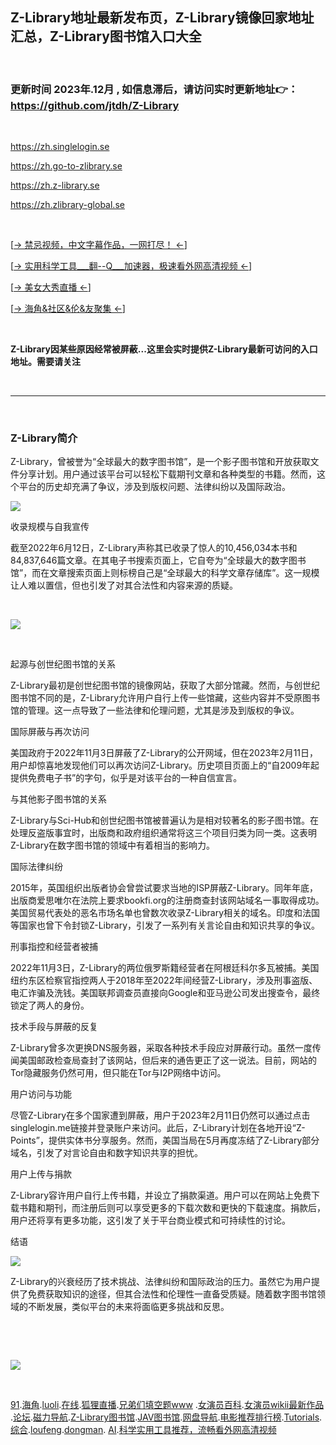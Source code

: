 
## Z-Library地址最新发布页，Z-Library镜像回家地址汇总，Z-Library图书馆入口大全

&nbsp;&nbsp;&nbsp;&nbsp;&nbsp;&nbsp;&nbsp;

###  更新时间 2023年.12月 , 如信息滞后，请访问实时更新地址👉： https://github.com/jtdh/Z-Library

&nbsp;&nbsp;&nbsp;&nbsp;&nbsp;&nbsp;&nbsp;

https://zh.singlelogin.se

https://zh.go-to-zlibrary.se

https://zh.z-library.se

https://zh.zlibrary-global.se

&nbsp;&nbsp;&nbsp;&nbsp;&nbsp;&nbsp;&nbsp;


[[→ 禁忌视频，中文字幕作品，一网打尽！ ←](https://github.com/follow666/tian_kong_ti)]

[[→ 实用科学工具___翻--Q___加速器，极速看外网高清视频 ←](https://github.com/follow666/tian_kong_ti)]

[[→ 美女大秀直播 ←](https://github.com/follow666/tian_kong_ti)]

[[→ 海角&社区&伦&友聚集 ←](https://github.com/follow666/tian_kong_ti)]

&nbsp;&nbsp;&nbsp;&nbsp;

**Z-Library因某些原因经常被屏蔽...这里会实时提供Z-Library最新可访问的入口地址。需要请关注**

&nbsp;&nbsp;&nbsp;&nbsp;&nbsp;&nbsp;&nbsp;

***
&nbsp;&nbsp;&nbsp;&nbsp;&nbsp;&nbsp;&nbsp;
### Z-Library简介

Z-Library，曾被誉为“全球最大的数字图书馆”，是一个影子图书馆和开放获取文件分享计划。用户通过该平台可以轻松下载期刊文章和各种类型的书籍。然而，这个平台的历史却充满了争议，涉及到版权问题、法律纠纷以及国际政治。

![](https://github.com/jtdh/Z-Library/assets/99425739/d7cb7a21-770d-4648-a365-27a028c9cec9)


收录规模与自我宣传

截至2022年6月12日，Z-Library声称其已收录了惊人的10,456,034本书和84,837,646篇文章。在其电子书搜索页面上，它自夸为“全球最大的数字图书馆”，而在文章搜索页面上则标榜自己是“全球最大的科学文章存储库”。这一规模让人难以置信，但也引发了对其合法性和内容来源的质疑。

&nbsp;&nbsp;&nbsp;&nbsp;&nbsp;&nbsp;&nbsp;

[![](https://github.com/jtdh/actress/assets/99425739/1d7227dc-2f7e-4034-9504-fcc88858cd38)](https://github.com/follow666/tian_kong_ti)

&nbsp;&nbsp;&nbsp;&nbsp;&nbsp;&nbsp;&nbsp;

起源与创世纪图书馆的关系

Z-Library最初是创世纪图书馆的镜像网站，获取了大部分馆藏。然而，与创世纪图书馆不同的是，Z-Library允许用户自行上传一些馆藏，这些内容并不受原图书馆的管理。这一点导致了一些法律和伦理问题，尤其是涉及到版权的争议。

国际屏蔽与再次访问

美国政府于2022年11月3日屏蔽了Z-Library的公开网域，但在2023年2月11日，用户却惊喜地发现他们可以再次访问Z-Library。历史项目页面上的“自2009年起提供免费电子书”的字句，似乎是对该平台的一种自信宣言。

与其他影子图书馆的关系

Z-Library与Sci-Hub和创世纪图书馆被普遍认为是相对较著名的影子图书馆。在处理反盗版事宜时，出版商和政府组织通常将这三个项目归类为同一类。这表明Z-Library在数字图书馆的领域中有着相当的影响力。

国际法律纠纷

2015年，英国组织出版者协会曾尝试要求当地的ISP屏蔽Z-Library。同年年底，出版商爱思唯尔在法院上要求bookfi.org的注册商查封该网站域名一事取得成功。美国贸易代表处的恶名市场名单也曾数次收录Z-Library相关的域名。印度和法国等国家也曾下令封锁Z-Library，引发了一系列有关言论自由和知识共享的争议。

刑事指控和经营者被捕

2022年11月3日，Z-Library的两位俄罗斯籍经营者在阿根廷科尔多瓦被捕。美国纽约东区检察官指控两人于2018年至2022年间经营Z-Library，涉及刑事盗版、电汇诈骗及洗钱。美国联邦调查员直接向Google和亚马逊公司发出搜查令，最终锁定了两人的身份。

技术手段与屏蔽的反复

Z-Library曾多次更换DNS服务器，采取各种技术手段应对屏蔽行动。虽然一度传闻美国邮政检查局查封了该网站，但后来的通告更正了这一说法。目前，网站的Tor隐藏服务仍然可用，但只能在Tor与I2P网络中访问。

用户访问与功能

尽管Z-Library在多个国家遭到屏蔽，用户于2023年2月11日仍然可以通过点击singlelogin.me链接并登录账户来访问。此后，Z-Library计划在各地开设“Z-Points”，提供实体书分享服务。然而，美国当局在5月再度冻结了Z-Library部分域名，引发了对言论自由和数字知识共享的担忧。

用户上传与捐款

Z-Library容许用户自行上传书籍，并设立了捐款渠道。用户可以在网站上免费下载书籍和期刊，而注册后则可以享受更多的下载次数和更快的下载速度。捐款后，用户还将享有更多功能，这引发了关于平台商业模式和可持续性的讨论。

结语

![](https://github.com/jtdh/Z-Library/assets/99425739/61975323-7a3c-4dbb-92a4-aaa1d420b2f6)


Z-Library的兴衰经历了技术挑战、法律纠纷和国际政治的压力。虽然它为用户提供了免费获取知识的途径，但其合法性和伦理性一直备受质疑。随着数字图书馆领域的不断发展，类似平台的未来将面临更多挑战和反思。

 &nbsp;&nbsp;&nbsp;&nbsp; &nbsp;&nbsp;&nbsp;&nbsp; &nbsp;&nbsp;&nbsp;&nbsp; &nbsp;&nbsp;&nbsp;

&nbsp;&nbsp;&nbsp;&nbsp;&nbsp;&nbsp;&nbsp;
&nbsp;&nbsp;&nbsp;&nbsp;&nbsp;&nbsp;&nbsp;

[![](https://github.com/jtdh/Movie-Recommendation-List/assets/99425739/cc18f8a6-4bb6-4c89-aa8e-54a75fc7745e)](https://github.com/follow666/tian_kong_ti)

&nbsp;&nbsp;&nbsp;&nbsp;&nbsp;&nbsp;&nbsp;
&nbsp;&nbsp;&nbsp;&nbsp;&nbsp;&nbsp;&nbsp;


[91](https://github.com/follow666/91app_download).[海角](https://github.com/follow666/hai_jiao_she_qu).[luoli](https://github.com/follow666/luoli).[在线](https://github.com/follow666/hanxiucao).[狐狸直播](https://github.com/follow666/zhi_bo_app).[兄弟们填空题www](https://github.com/follow666/tian_kong_ti) .[女演员百科](https://github.com/jtdh/actress).[女演员wikii最新作品](https://github.com/jtdh/actress/wiki) .[论坛](https://github.com/jtdh/luntan).[磁力导航](https://github.com/jtdh/cili).[Z-Library图书馆](https://github.com/jtdh/Z-Library).[JAV图书馆](https://github.com/follow666/javlib.com_javlibrary.com).[网盘导航](https://github.com/jtdh/wangpan).[电影推荐排行榜](https://github.com/jtdh/Movie-Recommendation-List/wiki).[Tutorials](https://github.com/jtdh/Online-Web-Tutorials/wiki).[综合](https://github.com/jtdh/jtdh).[loufeng](https://github.com/jtdh/loufeng).[dongman](https://github.com/jtdh/dongman). [AI](https://github.com/jtdh/AI).[科学实用工具推荐，流畅看外网高清视频]( https://github.com/follow666/vpn)
